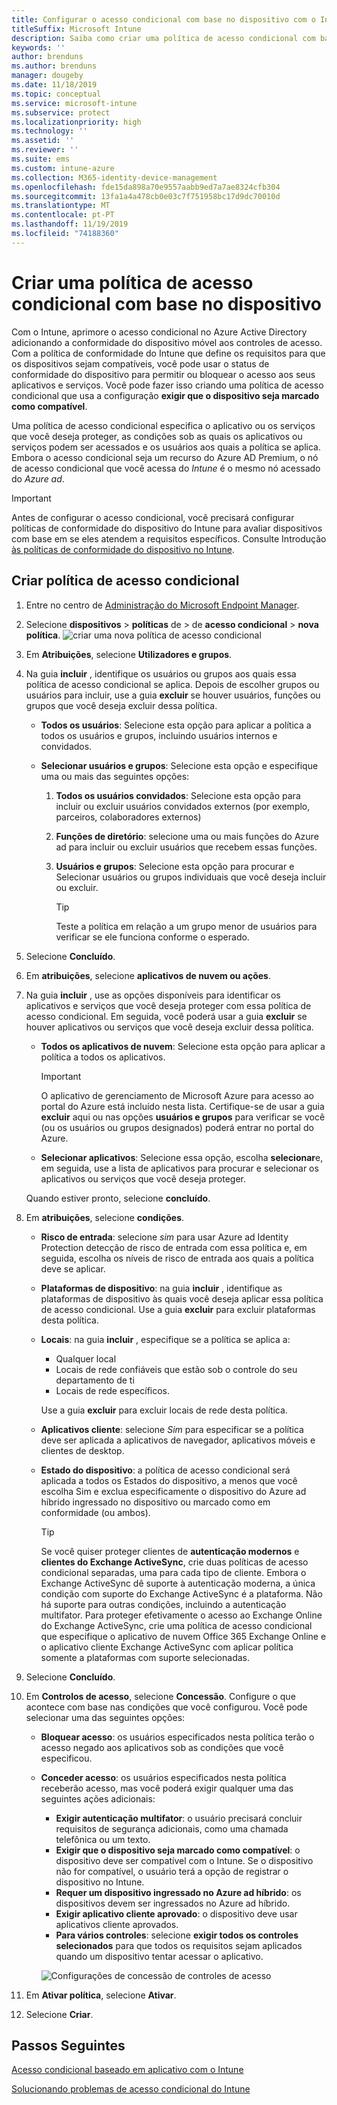 ```yaml
---
title: Configurar o acesso condicional com base no dispositivo com o Intune
titleSuffix: Microsoft Intune
description: Saiba como criar uma política de acesso condicional com base em dispositivo com base na conformidade do dispositivo Microsoft Intune e no gerenciamento de aplicativo móvel.
keywords: ''
author: brenduns
ms.author: brenduns
manager: dougeby
ms.date: 11/18/2019
ms.topic: conceptual
ms.service: microsoft-intune
ms.subservice: protect
ms.localizationpriority: high
ms.technology: ''
ms.assetid: ''
ms.reviewer: ''
ms.suite: ems
ms.custom: intune-azure
ms.collection: M365-identity-device-management
ms.openlocfilehash: fde15da898a70e9557aabb9ed7a7ae8324cfb304
ms.sourcegitcommit: 13fa1a4a478cb0e03c7f751958bc17d9dc70010d
ms.translationtype: MT
ms.contentlocale: pt-PT
ms.lasthandoff: 11/19/2019
ms.locfileid: "74188360"
---
```

# <a name="create-a-device-based-conditional-access-policy"></a>Criar uma política de acesso condicional com base no dispositivo

Com o Intune, aprimore o acesso condicional no Azure Active Directory adicionando a conformidade do dispositivo móvel aos controles de acesso. Com a política de conformidade do Intune que define os requisitos para que os dispositivos sejam compatíveis, você pode usar o status de conformidade do dispositivo para permitir ou bloquear o acesso aos seus aplicativos e serviços. Você pode fazer isso criando uma política de acesso condicional que usa a configuração **exigir que o dispositivo seja marcado como compatível**.

Uma política de acesso condicional especifica o aplicativo ou os serviços que você deseja proteger, as condições sob as quais os aplicativos ou serviços podem ser acessados e os usuários aos quais a política se aplica. Embora o acesso condicional seja um recurso do Azure AD Premium, o nó de acesso condicional que você acessa do *Intune* é o mesmo nó acessado do *Azure ad*.

> [!IMPORTANT]
> Antes de configurar o acesso condicional, você precisará configurar políticas de conformidade do dispositivo do Intune para avaliar dispositivos com base em se eles atendem a requisitos específicos. Consulte Introdução [às políticas de conformidade do dispositivo no Intune](device-compliance-get-started.md).

## <a name="create-conditional-access-policy"></a>Criar política de acesso condicional

1. Entre no centro de [Administração do Microsoft Endpoint Manager](https://go.microsoft.com/fwlink/?linkid=2109431).

2. Selecione **dispositivos** > **políticas** de > de **acesso condicional** > **nova política**.
  ![criar uma nova política de acesso condicional](./media/create-conditional-access-intune/create-ca.png)

3. Em **Atribuições**, selecione **Utilizadores e grupos**.

4. Na guia **incluir** , identifique os usuários ou grupos aos quais essa política de acesso condicional se aplica. Depois de escolher grupos ou usuários para incluir, use a guia **excluir** se houver usuários, funções ou grupos que você deseja excluir dessa política.

   - **Todos os usuários**: Selecione esta opção para aplicar a política a todos os usuários e grupos, incluindo usuários internos e convidados.

   - **Selecionar usuários e grupos**: Selecione esta opção e especifique uma ou mais das seguintes opções:
  
     1. **Todos os usuários convidados**: Selecione esta opção para incluir ou excluir usuários convidados externos (por exemplo, parceiros, colaboradores externos)

     2. **Funções de diretório**: selecione uma ou mais funções do Azure ad para incluir ou excluir usuários que recebem essas funções.

     3. **Usuários e grupos**: Selecione esta opção para procurar e Selecionar usuários ou grupos individuais que você deseja incluir ou excluir.

        > [!TIP]
        > Teste a política em relação a um grupo menor de usuários para verificar se ele funciona conforme o esperado.

5. Selecione **Concluído**.

6. Em **atribuições**, selecione **aplicativos de nuvem ou ações**.

7. Na guia **incluir** , use as opções disponíveis para identificar os aplicativos e serviços que você deseja proteger com essa política de acesso condicional. Em seguida, você poderá usar a guia **excluir** se houver aplicativos ou serviços que você deseja excluir dessa política.

   - **Todos os aplicativos de nuvem**: Selecione esta opção para aplicar a política a todos os aplicativos.
     > [!IMPORTANT]
     > O aplicativo de gerenciamento de Microsoft Azure para acesso ao portal do Azure está incluído nesta lista. Certifique-se de usar a guia **excluir** aqui ou nas opções **usuários e grupos** para verificar se você (ou os usuários ou grupos designados) poderá entrar no portal do Azure. 

   - **Selecionar aplicativos**: Selecione essa opção, escolha **selecionar**e, em seguida, use a lista de aplicativos para procurar e selecionar os aplicativos ou serviços que você deseja proteger.

   Quando estiver pronto, selecione **concluído**.

8. Em **atribuições**, selecione **condições**.

   - **Risco de entrada**: selecione *sim* para usar Azure ad Identity Protection detecção de risco de entrada com essa política e, em seguida, escolha os níveis de risco de entrada aos quais a política deve se aplicar.

   - **Plataformas de dispositivo**: na guia **incluir** , identifique as plataformas de dispositivo às quais você deseja aplicar essa política de acesso condicional. Use a guia **excluir** para excluir plataformas desta política.

   - **Locais**: na guia **incluir** , especifique se a política se aplica a:
     - Qualquer local
     - Locais de rede confiáveis que estão sob o controle do seu departamento de ti
     - Locais de rede específicos.

     Use a guia **excluir** para excluir locais de rede desta política.

   - **Aplicativos cliente**: selecione *Sim* para especificar se a política deve ser aplicada a aplicativos de navegador, aplicativos móveis e clientes de desktop.

   - **Estado do dispositivo**: a política de acesso condicional será aplicada a todos os Estados do dispositivo, a menos que você escolha Sim e exclua especificamente o dispositivo do Azure ad híbrido ingressado no dispositivo ou marcado como em conformidade (ou ambos).

     > [!TIP]
     > Se você quiser proteger clientes de **autenticação modernos** e **clientes do Exchange ActiveSync**, crie duas políticas de acesso condicional separadas, uma para cada tipo de cliente. Embora o Exchange ActiveSync dê suporte à autenticação moderna, a única condição com suporte do Exchange ActiveSync é a plataforma. Não há suporte para outras condições, incluindo a autenticação multifator. Para proteger efetivamente o acesso ao Exchange Online do Exchange ActiveSync, crie uma política de acesso condicional que especifique o aplicativo de nuvem Office 365 Exchange Online e o aplicativo cliente Exchange ActiveSync com aplicar política somente a plataformas com suporte selecionadas.

9. Selecione **Concluído**.

10. Em **Controlos de acesso**, selecione **Concessão**. Configure o que acontece com base nas condições que você configurou.  Você pode selecionar uma das seguintes opções:

    - **Bloquear acesso**: os usuários especificados nesta política terão o acesso negado aos aplicativos sob as condições que você especificou.
    - **Conceder acesso**: os usuários especificados nesta política receberão acesso, mas você poderá exigir qualquer uma das seguintes ações adicionais:
      - **Exigir autenticação multifator**: o usuário precisará concluir requisitos de segurança adicionais, como uma chamada telefônica ou um texto.
      - **Exigir que o dispositivo seja marcado como compatível**: o dispositivo deve ser compatível com o Intune. Se o dispositivo não for compatível, o usuário terá a opção de registrar o dispositivo no Intune.
      - **Requer um dispositivo ingressado no Azure ad híbrido**: os dispositivos devem ser ingressados no Azure ad híbrido.
      - **Exigir aplicativo cliente aprovado**: o dispositivo deve usar aplicativos cliente aprovados. 
      - **Para vários controles**: selecione **exigir todos os controles selecionados** para que todos os requisitos sejam aplicados quando um dispositivo tentar acessar o aplicativo.

      ![Configurações de concessão de controles de acesso](./media/create-conditional-access-intune/create-ca-grant-access-settings.png)

11. Em **Ativar política**, selecione **Ativar**.

12. Selecione **Criar**.

## <a name="next-steps"></a>Passos Seguintes

[Acesso condicional baseado em aplicativo com o Intune](app-based-conditional-access-intune.md)

[Solucionando problemas de acesso condicional do Intune](https://support.microsoft.com/help/4456106)
